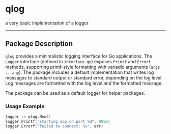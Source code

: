 # qlog

a very basic implementation of a logger

---

## Package Description

`qlog` provides a minimalistic logging interface for Go applications. The `Logger` interface (defined in `interface.go`) exposes `Printf` and `Errorf` methods, supporting printf-style formatting with variadic arguments (`args ...any`). The package includes a default implementation that writes log messages to standard output or standard error, depending on the log level. Log messages are formatted with the log level and the formatted message.

The package can be used as a default logger for helper packages.

### Usage Example

```go
logger := qlog.New()
logger.Printf("starting app on port %d", 8080)
logger.Errorf("failed to connect: %v", err)
```
